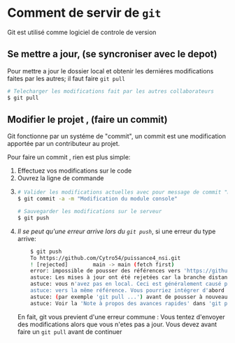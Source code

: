 # Comment de servir de `git`

Git est utilisé comme logiciel de controle de version

## Se mettre a jour, (se syncroniser avec le depot)
Pour mettre a jour le dossier local et obtenir les derniéres modifications faites par les autres; il faut faire `git pull`

```bash
# Telecharger les modifications fait par les autres collaborateurs
$ git pull
```


## Modifier le projet , (faire un commit)
Git fonctionne par un systéme de "commit", un commit est une modification apportée par un contributeur au projet.

Pour faire un commit , rien est plus simple:

1. Effectuez vos modifications sur le code
2. Ouvrez la ligne de commande
3. ```bash
   # Valider les modifications actuelles avec pour message de commit "Modification du module console"
   $ git commit -a -m "Modification du module console"

   # Sauvegarder les modifications sur le serveur
   $ git push
   ```
4. _Il se peut qu'une erreur arrive lors du `git push`_, si une erreur du type arrive:
    ```bash
        $ git push
        To https://github.com/Cytro54/puissance4_nsi.git
        ! [rejected]        main -> main (fetch first)
        error: impossible de pousser des références vers 'https://github.com/Cytro54/puissance4_nsi.git'
        astuce: Les mises à jour ont été rejetées car la branche distante contient du travail que
        astuce: vous n'avez pas en local. Ceci est généralement causé par un autre dépôt poussé
        astuce: vers la même référence. Vous pourriez intégrer d'abord les changements distants
        astuce: (par exemple 'git pull ...') avant de pousser à nouveau.
        astuce: Voir la 'Note à propos des avances rapides' dans 'git push --help' pour plus d'information.
    ```
    En fait, git vous previent d'une erreur commune : Vous tentez d'envoyer des modifications alors que vous n'etes pas a jour. Vous devez avant faire un `git pull` avant de continuer